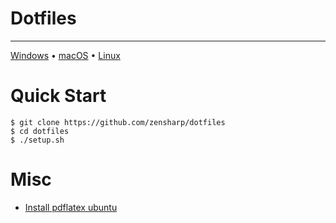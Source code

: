 # Dotfiles

---

[Windows](/playbooks/windows-setup.md)  •  [macOS](/os/macos.md)  •  [Linux](/os/linux)

# Quick Start
```
$ git clone https://github.com/zensharp/dotfiles
$ cd dotfiles
$ ./setup.sh
```

# Misc
* [Install pdflatex ubuntu](https://gist.github.com/rain1024/98dd5e2c6c8c28f9ea9d)
